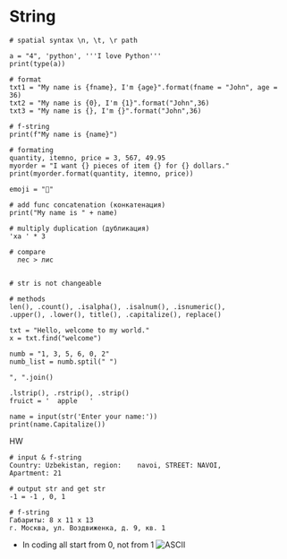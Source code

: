 # String

    # spatial syntax \n, \t, \r path
    
    a = "4", 'python', '''I love Python'''
    print(type(a))

    # format
    txt1 = "My name is {fname}, I'm {age}".format(fname = "John", age = 36)
    txt2 = "My name is {0}, I'm {1}".format("John",36)
    txt3 = "My name is {}, I'm {}".format("John",36)

    # f-string
    print(f"My name is {name}")

    # formating
    quantity, itemno, price = 3, 567, 49.95
    myorder = "I want {} pieces of item {} for {} dollars."
    print(myorder.format(quantity, itemno, price))

    emoji = "🤪"
    
    # add func concatenation (конкатенация)
    print("My name is " + name)

    # multiply duplication (дубликация)
    'xa ' * 3

    # compare
      лес > лис


    # str is not changeable 

    # methods
    len(), .count(), .isalpha(), .isalnum(), .isnumeric(),  
    .upper(), .lower(), title(), .capitalize(), replace()

    txt = "Hello, welcome to my world."
    x = txt.find("welcome")

    numb = "1, 3, 5, 6, 0, 2"
    numb_list = numb.sptil(" ")

    ", ".join()

    .lstrip(), .rstrip(), .strip() 
    fruict = '  apple   '

    name = input(str('Enter your name:'))
    print(name.Capitalize())

HW

    # input & f-string
    Country: Uzbekistan, region:    navoi, STREET: NAVOI, 
    Apartment: 21 

    # output str and get str
    -1 = -1 , 0, 1

    # f-string
    Габариты: 8 x 11 x 13
    г. Москва, ул. Воздвиженка, д. 9, кв. 1

+ In coding all start from 0, not from 1
  <img src="../materials/ASCII.jpg" alt="ASCII">
